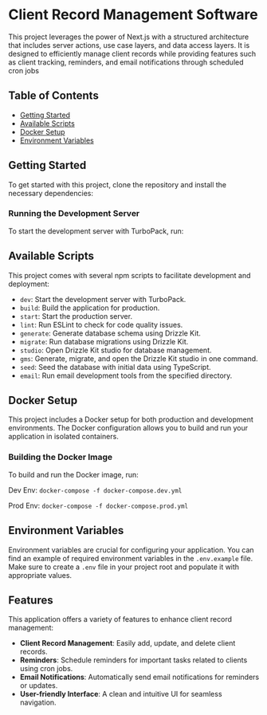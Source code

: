 # Client Record Management Software
This project leverages the power of Next.js with a structured architecture that includes server actions, use case layers, and data access layers. It is designed to efficiently manage client records while providing features such as client tracking, reminders, and email notifications through scheduled cron jobs

## Table of Contents

- [Getting Started](#getting-started)
- [Available Scripts](#available-scripts)
- [Docker Setup](#docker-setup)
- [Environment Variables](#environment-variables)

## Getting Started

To get started with this project, clone the repository and install the necessary dependencies:

### Running the Development Server

To start the development server with TurboPack, run:


## Available Scripts

This project comes with several npm scripts to facilitate development and deployment:

- `dev`: Start the development server with TurboPack.
- `build`: Build the application for production.
- `start`: Start the production server.
- `lint`: Run ESLint to check for code quality issues.
- `generate`: Generate database schema using Drizzle Kit.
- `migrate`: Run database migrations using Drizzle Kit.
- `studio`: Open Drizzle Kit studio for database management.
- `gms`: Generate, migrate, and open the Drizzle Kit studio in one command.
- `seed`: Seed the database with initial data using TypeScript.
- `email`: Run email development tools from the specified directory.


## Docker Setup

This project includes a Docker setup for both production and development environments. The Docker configuration allows you to build and run your application in isolated containers.

### Building the Docker Image

To build and run the Docker image, run:

Dev Env: `docker-compose -f docker-compose.dev.yml`

Prod Env: `docker-compose -f docker-compose.prod.yml`

## Environment Variables

Environment variables are crucial for configuring your application. You can find an example of required environment variables in the `.env.example` file. Make sure to create a `.env` file in your project root and populate it with appropriate values.

## Features

This application offers a variety of features to enhance client record management:

- **Client Record Management**: Easily add, update, and delete client records.
- **Reminders**: Schedule reminders for important tasks related to clients using cron jobs.
- **Email Notifications**: Automatically send email notifications for reminders or updates.
- **User-friendly Interface**: A clean and intuitive UI for seamless navigation.

